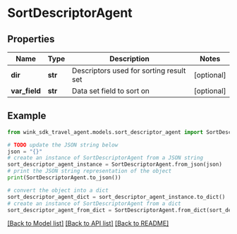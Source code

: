 # SortDescriptorAgent


## Properties

Name | Type | Description | Notes
------------ | ------------- | ------------- | -------------
**dir** | **str** | Descriptors used for sorting result set | [optional] 
**var_field** | **str** | Data set field to sort on | [optional] 

## Example

```python
from wink_sdk_travel_agent.models.sort_descriptor_agent import SortDescriptorAgent

# TODO update the JSON string below
json = "{}"
# create an instance of SortDescriptorAgent from a JSON string
sort_descriptor_agent_instance = SortDescriptorAgent.from_json(json)
# print the JSON string representation of the object
print(SortDescriptorAgent.to_json())

# convert the object into a dict
sort_descriptor_agent_dict = sort_descriptor_agent_instance.to_dict()
# create an instance of SortDescriptorAgent from a dict
sort_descriptor_agent_from_dict = SortDescriptorAgent.from_dict(sort_descriptor_agent_dict)
```
[[Back to Model list]](../README.md#documentation-for-models) [[Back to API list]](../README.md#documentation-for-api-endpoints) [[Back to README]](../README.md)


